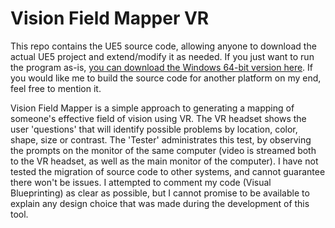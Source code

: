 # Vision Field Mapper VR

This repo contains the UE5 source code, allowing anyone to download the actual UE5 project and extend/modify it as needed. If you just want to run the program as-is, [you can download the Windows 64-bit version here](https://drive.google.com/file/d/1_Nuu3CnVLewO5Te0tNj5nsaQiO-xWzNF/view?usp=sharing). If you would like me to build the source code for another platform on my end, feel free to mention it.

Vision Field Mapper is a simple approach to generating a mapping of someone's effective field of vision using VR. The VR headset shows the user 'questions' that will identify possible problems by location, color, shape, size or contrast. 
The 'Tester' administrates this test, by observing the prompts on the monitor of the same computer (video is streamed both to the VR headset, as well as the main monitor of the computer).
I have not tested the migration of source code to other systems, and cannot guarantee there won't be issues. I attempted to comment my code (Visual Blueprinting) as clear as possible, but I cannot promise to be available to explain any design choice that was made during the development of this tool.
